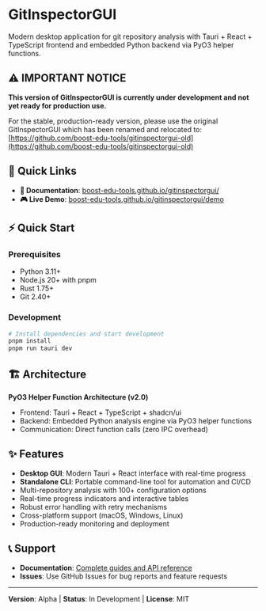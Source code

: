 # GitInspectorGUI

Modern desktop application for git repository analysis with Tauri + React + TypeScript frontend and embedded Python backend via PyO3 helper functions.

## ⚠️ IMPORTANT NOTICE

**This version of GitInspectorGUI is currently under development and not yet ready for production use.**

For the stable, production-ready version, please use the original GitInspectorGUI which has been renamed and relocated to:
[https://github.com/boost-edu-tools/gitinspectorgui-old](https://github.com/boost-edu-tools/gitinspectorgui-old)

## 🚀 Quick Links

- **📖 Documentation**: [boost-edu-tools.github.io/gitinspectorgui/](https://boost-edu-tools.github.io/gitinspectorgui/)
- **🎮 Live Demo**: [boost-edu-tools.github.io/gitinspectorgui/demo](https://boost-edu-tools.github.io/gitinspectorgui/demo)

## ⚡ Quick Start

### Prerequisites

- Python 3.11+
- Node.js 20+ with pnpm
- Rust 1.75+
- Git 2.40+

### Development

```bash
# Install dependencies and start development
pnpm install
pnpm run tauri dev
```

## 🏗️ Architecture

**PyO3 Helper Function Architecture (v2.0)**

- Frontend: Tauri + React + TypeScript + shadcn/ui
- Backend: Embedded Python analysis engine via PyO3 helper functions
- Communication: Direct function calls (zero IPC overhead)

## ✨ Features

- **Desktop GUI**: Modern Tauri + React interface with real-time progress
- **Standalone CLI**: Portable command-line tool for automation and CI/CD
- Multi-repository analysis with 100+ configuration options
- Real-time progress indicators and interactive tables
- Robust error handling with retry mechanisms
- Cross-platform support (macOS, Windows, Linux)
- Production-ready monitoring and deployment

## 📞 Support

- **Documentation**: [Complete guides and API reference](https://boost-edu-tools.github.io/gitinspectorgui/)
- **Issues**: Use GitHub Issues for bug reports and feature requests

---

**Version**: Alpha | **Status**: In Development | **License**: MIT
